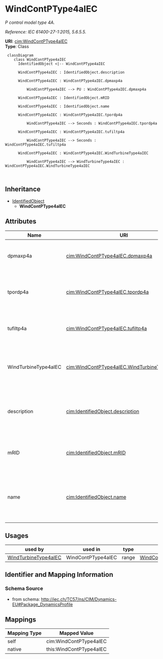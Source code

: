 # WindContPType4aIEC


_P control model type 4A._

_Reference: IEC 61400-27-1:2015, 5.6.5.5._





**URI**: [cim:WindContPType4aIEC](http://iec.ch/TC57/CIM100#WindContPType4aIEC)<br />
**Type**: Class




```mermaid
 classDiagram
    class WindContPType4aIEC
      IdentifiedObject <|-- WindContPType4aIEC
      
      WindContPType4aIEC : IdentifiedObject.description
        
      WindContPType4aIEC : WindContPType4aIEC.dpmaxp4a
        
          WindContPType4aIEC --> PU : WindContPType4aIEC.dpmaxp4a
        
      WindContPType4aIEC : IdentifiedObject.mRID
        
      WindContPType4aIEC : IdentifiedObject.name
        
      WindContPType4aIEC : WindContPType4aIEC.tpordp4a
        
          WindContPType4aIEC --> Seconds : WindContPType4aIEC.tpordp4a
        
      WindContPType4aIEC : WindContPType4aIEC.tufiltp4a
        
          WindContPType4aIEC --> Seconds : WindContPType4aIEC.tufiltp4a
        
      WindContPType4aIEC : WindContPType4aIEC.WindTurbineType4aIEC
        
          WindContPType4aIEC --> WindTurbineType4aIEC : WindContPType4aIEC.WindTurbineType4aIEC
        
      
```





## Inheritance
* [IdentifiedObject](IdentifiedObject.md)
    * **WindContPType4aIEC**



## Attributes


| Name | URI | Cardinality and Range | Description | Inheritance |
| ---  | --- | --- | --- | --- |
| dpmaxp4a | [cim:WindContPType4aIEC.dpmaxp4a](http://iec.ch/TC57/CIM100#WindContPType4aIEC.dpmaxp4a) | 1..1 <br />  [PU](PU.md)  | Maximum wind turbine power ramp rate (<i>dp</i><i><sub>maxp4A</sub></i>) | direct |
| tpordp4a | [cim:WindContPType4aIEC.tpordp4a](http://iec.ch/TC57/CIM100#WindContPType4aIEC.tpordp4a) | 1..1 <br />  [Seconds](Seconds.md)  | Time constant in power order lag (<i>T</i><i><sub>pordp4A</sub></i>) (&gt;= 0... | direct |
| tufiltp4a | [cim:WindContPType4aIEC.tufiltp4a](http://iec.ch/TC57/CIM100#WindContPType4aIEC.tufiltp4a) | 1..1 <br />  [Seconds](Seconds.md)  | Voltage measurement filter time constant (<i>T</i><i><sub>ufiltp4A</sub></i>)... | direct |
| WindTurbineType4aIEC | [cim:WindContPType4aIEC.WindTurbineType4aIEC](http://iec.ch/TC57/CIM100#WindContPType4aIEC.WindTurbineType4aIEC) | 1..1 <br />  [WindTurbineType4aIEC](WindTurbineType4aIEC.md)  | Wind turbine type 4A model with which this wind control P type 4A model is as... | direct |
| description | [cim:IdentifiedObject.description](http://iec.ch/TC57/CIM100#IdentifiedObject.description) | 0..1 <br />  string  | The description is a free human readable text describing or naming the object | [IdentifiedObject](IdentifiedObject.md) |
| mRID | [cim:IdentifiedObject.mRID](http://iec.ch/TC57/CIM100#IdentifiedObject.mRID) | 1..1 <br />  string  | Master resource identifier issued by a model authority | [IdentifiedObject](IdentifiedObject.md) |
| name | [cim:IdentifiedObject.name](http://iec.ch/TC57/CIM100#IdentifiedObject.name) | 0..1 <br />  string  | The name is any free human readable and possibly non unique text naming the o... | [IdentifiedObject](IdentifiedObject.md) |





## Usages

| used by | used in | type | used |
| ---  | --- | --- | --- |
| [WindTurbineType4aIEC](WindTurbineType4aIEC.md) | WindContPType4aIEC | range | [WindContPType4aIEC](WindContPType4aIEC.md) |






## Identifier and Mapping Information







### Schema Source


* from schema: http://iec.ch/TC57/ns/CIM/Dynamics-EU#Package_DynamicsProfile





## Mappings

| Mapping Type | Mapped Value |
| ---  | ---  |
| self | cim:WindContPType4aIEC |
| native | this:WindContPType4aIEC |




